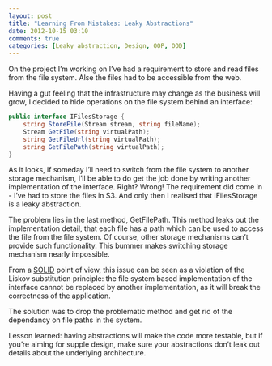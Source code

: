 ```yaml
---
layout: post
title: "Learning From Mistakes: Leaky Abstractions"
date: 2012-10-15 03:10
comments: true
categories: [Leaky abstraction, Design, OOP, OOD]
---
```


On the project I’m working on I’ve had a requirement to store and read files
from the file system. Alse the files had to be accessible from the web.

Having a gut feeling that the infrastructure may change as the business will
grow, I decided to hide operations on the file system behind an interface:
``` c#
public interface IFilesStorage {
    string StoreFile(Stream stream, string fileName);
    Stream GetFile(string virtualPath);
    string GetFileUrl(string virtualPath);
    string GetFilePath(string virtualPath);
}
```

As it looks, if someday I’ll need to switch from the file
system to another storage mechanism, I’ll be able to do get the
job done by writing another implementation of the interface.
Right? Wrong! The requirement did come in - I’ve had to store
the files in S3. And only then I realised that IFilesStorage is
a leaky abstraction.

<!-- more -->

The problem lies in the last method, GetFilePath. This method
leaks out the implementation detail, that each file has a path
which can be used to access the file from the file system. Of
course, other storage mechanisms can’t provide such
functionality. This bummer makes switching storage mechanism
nearly impossible.

From a [SOLID](http://en.wikipedia.org/wiki/SOLID_%28object-oriented_design%29) point of view, this issue can be seen as a
violation of the Liskov substitution principle: the file system
based implementation of the interface cannot be replaced by
another implementation, as it will break the correctness of the
application.

The solution was to drop the problematic method and get rid of
the dependancy on file paths in the system.

Lesson learned: having abstractions will make the code more testable,
but if you’re aiming for supple design, make
sure your abstractions don’t leak out details about the
underlying architecture.

